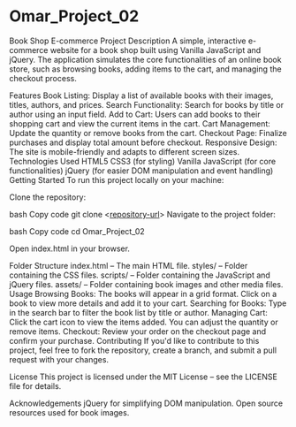 
# Omar_Project_02

Book Shop E-commerce
Project Description
A simple, interactive e-commerce website for a book shop built using Vanilla JavaScript and jQuery. The application simulates the core functionalities of an online book store, such as browsing books, adding items to the cart, and managing the checkout process.

Features
Book Listing: Display a list of available books with their images, titles, authors, and prices.
Search Functionality: Search for books by title or author using an input field.
Add to Cart: Users can add books to their shopping cart and view the current items in the cart.
Cart Management: Update the quantity or remove books from the cart.
Checkout Page: Finalize purchases and display total amount before checkout.
Responsive Design: The site is mobile-friendly and adapts to different screen sizes.
Technologies Used
HTML5
CSS3 (for styling)
Vanilla JavaScript (for core functionalities)
jQuery (for easier DOM manipulation and event handling)
Getting Started
To run this project locally on your machine:

Clone the repository:

bash
Copy code
git clone <[repository-url](https://github.com/Training1115/Omar_Project_02.git)>
Navigate to the project folder:

bash
Copy code
cd Omar_Project_02

Open index.html in your browser.

Folder Structure
index.html – The main HTML file.
styles/ – Folder containing the CSS files.
scripts/ – Folder containing the JavaScript and jQuery files.
assets/ – Folder containing book images and other media files.
Usage
Browsing Books: The books will appear in a grid format. Click on a book to view more details and add it to your cart.
Searching for Books: Type in the search bar to filter the book list by title or author.
Managing Cart: Click the cart icon to view the items added. You can adjust the quantity or remove items.
Checkout: Review your order on the checkout page and confirm your purchase.
Contributing
If you'd like to contribute to this project, feel free to fork the repository, create a branch, and submit a pull request with your changes.

License
This project is licensed under the MIT License – see the LICENSE file for details.

Acknowledgements
jQuery for simplifying DOM manipulation.
Open source resources used for book images.
